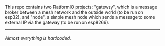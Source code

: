 This repo contains two PlatformIO projects: "gateway", which is a message broker between a mesh network and the outside world (to be run on esp32), and "node", a simple mesh node which sends a message to some external IP via the gateway (to be run on esp8266).

----
###### Almost everything is hardcoded.

